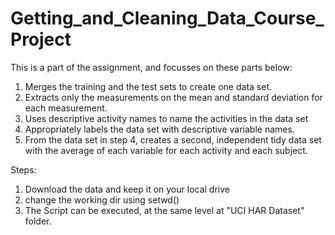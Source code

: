 # Getting_and_Cleaning_Data_Course_Project

This is a part of the assignment, and focusses on these parts below:

1. Merges the training and the test sets to create one data set.
2. Extracts only the measurements on the mean and standard deviation for each measurement.
3. Uses descriptive activity names to name the activities in the data set
4. Appropriately labels the data set with descriptive variable names.
5. From the data set in step 4, creates a second, independent tidy data set with the average of each variable for each activity and each subject.


Steps:

1. Download the data and keep it on your local drive
2. change the working dir using setwd(<path to this location where u have downloaded expanded the downloaded file>)
3. The Script can be executed, at the same level at "UCI HAR Dataset" folder.

